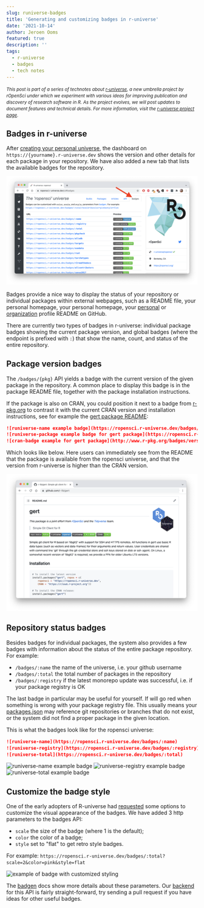 ```yaml
---
slug: runiverse-badges
title: 'Generating and customizing badges in r-universe'
date: '2021-10-14'
author: Jeroen Ooms
featured: true
description: ''
tags:
  - r-universe
  - badges
  - tech notes
---
```


<small><em>This post is part of a series of technotes about [r-universe](https://r-universe.dev), a new umbrella project by rOpenSci under which we experiment with various ideas for improving publication and discovery of research software in R.
As the project evolves, we will post updates to document features and technical details.
For more information, visit the [r-universe project page](/r-universe/).</em></small>


## Badges in r-universe

After [creating your personal universe](/blog/2021/06/22/setup-runiverse/), the dashboard on `https://{yourname}.r-universe.dev` shows the version and other details for each package in your repository. We have also added a new tab that lists the available badges for the repository.

[![screenshot of the badges tab](screenshot.png)](https://ropensci.r-universe.dev/ui#badges)

Badges provide a nice way to display the status of your repository or individual packages within external webpages, such as a README file, your personal homepage, your personal homepage, your [personal](https://docs.github.com/en/account-and-profile/setting-up-and-managing-your-github-profile/customizing-your-profile/managing-your-profile-readme) or [organization](https://docs.github.com/en/organizations/collaborating-with-groups-in-organizations/customizing-your-organizations-profile) profile README on GitHub. 

There are currently two types of badges in r-universe: individual package badges showing the current package version, and global badges (where the endpoint is prefixed with `:`) that show the name, count, and status of the entire repository.


## Package version badges

The `/badges/{pkg}` API yields a badge with the current version of the given package in the repository. A common place to display this badge is in the package README file, together with the package installation instructions.

If the package is also on CRAN, you could position it next to a badge from [r-pkg.org](https://docs.r-hub.io/#badges-for-cran-packages) to contrast it with the current CRAN version and installation instructions, see for example the [gert package README](https://github.com/r-lib/gert/blob/master/README.md):


```md
![runiverse-name example badge](https://ropensci.r-universe.dev/badges/:name)
![runiverse-package example badge for gert package](https://ropensci.r-universe.dev/badges/gert)
![cran-badge example for gert package](http://www.r-pkg.org/badges/version/gert)
```

Which looks like below. Here users can immediately see from the README that the package is available from the ropensci universe, and that the version from r-universe is higher than the CRAN version.

[![screenshot of the gert package showing the badge in use](gert.png)](https://github.com/r-lib/gert)

## Repository status badges

Besides badges for individual packages, the system also provides a few badges with information about the status of the entire package repository. For example:

 - `/badges/:name` the name of the universe, i.e. your github username 
 - `/badges/:total` the total number of packages in the repository
 - `/badges/:registry` if the latest monorepo update was successful, i.e. if your package registry is OK

The last badge in particular may be useful for yourself. If will go red when something is wrong with your package registry file. This usually means your [packages.json](/blog/2021/06/22/setup-runiverse/#the-packagesjson-registry-file) may reference git repositories or branches that do not exist, or the system did not find a proper package in the given location.

This is what the badges look like for the ropensci universe:


```md
![runiverse-name](https://ropensci.r-universe.dev/badges/:name)
![runiverse-registry](https://ropensci.r-universe.dev/badges/:registry)
![runiverse-total](https://ropensci.r-universe.dev/badges/:total)
```

![runiverse-name example badge](https://ropensci.r-universe.dev/badges/:name)
![runiverse-registry example badge](https://ropensci.r-universe.dev/badges/:registry)
![runiverse-total example badge](https://ropensci.r-universe.dev/badges/:total)


## Customize the badge style

One of the early adopters of R-universe had [requested](https://github.com/r-universe-org/bugs/issues/87) some options to customize the visual appearance of the badges. We have added 3 http parameters to the badges API:

 - `scale` the size of the badge (where 1 is the default);
 - `color` the color of a badge;
 - `style` set to "flat" to get retro style badges.

For example: `https://ropensci.r-universe.dev/badges/:total?scale=2&color=pink&style=flat`

![example of badge with customized styling](https://ropensci.r-universe.dev/badges/:total?scale=2&color=pink&style=flat)

The [badgen](https://www.npmjs.com/package/badgen) docs show more details about these parameters. Our [backend](https://github.com/r-universe-org/cranlike-server/blob/master/routes/badges.js) for this API is fairly straight-forward, try sending a pull request if you have ideas for other useful badges.

